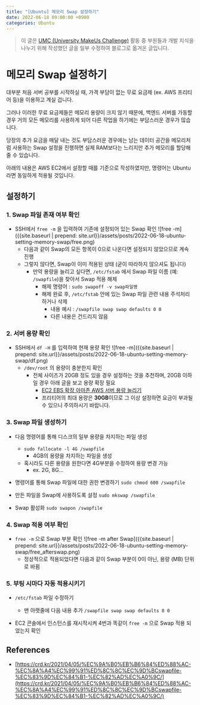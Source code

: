 ```yaml
---
title: "[Ubuntu] 메모리 Swap 설정하기"
date: 2022-06-18 09:00:00 +0900
categories: Ubuntu
---
```


> 이 글은 [UMC (University MakeUs Challenge)](https://makeus.in/umc) 활동 중 부원들과 개발 지식을 나누기 위해 작성했던 글을  일부 수정하여 블로그로 옮겨온 글입니다. 

# 메모리 Swap 설정하기
대부분 처음 서버 공부를 시작하실 때, 가격 부담이 없는 무료 요금제 (ex. AWS 프리티어 등)을 이용하고 계실 겁니다.

그러나 이러한 무료 요금제들은 메모리 용량이 크지 않기 때문에, 백엔드 서버를 가동할 경우 거의 모든 메모리를 사용하게 되어 다른 작업을 하기에는 부담스러운 경우가 많습니다.

당장의 추가 요금을 매달 내는 것도 부담스러운 경우에는 남는 데이터 공간을 메모리처럼 사용하는 Swap 설정을 진행하면 실제 RAM보다는 느리지만 추가 메모리를 할당해줄 수 있습니다.

아래의 내용은 AWS EC2에서 설정할 때를 기준으로 작성하였지만, 명령어는 Ubuntu라면 동일하게 적용될 것입니다.

## 설정하기

### 1. Swap 파일 존재 여부 확인
- SSH에서 `free -m` 을 입력하여 기존에 설정되어 있는 Swap 확인
    ![free -m]({{site.baseurl | prepend: site.url}}/assets/posts/2022-06-18-ubuntu-setting-memory-swap/free.png)
    - 다음과 같이 Swap의 모든 항목이 0으로 나온다면 설정되지 않았으므로 계속 진행
    - 그렇지 않다면, Swap이 이미 적용된 상태 (굳이 따라하지 않으셔도 됩니다)
        - 만약 용량을 늘리고 싶다면, `/etc/fstab` 에서 Swap 파일 이름 (예: `/swapfile`)을 찾아서 Swap 적용 해제
            - 해제 명령어 : `sudo swapoff -v swap파일명`
            - 해제 완료 후, `/etc/fstab` 안에 있는 Swap 파일 관련 내용 주석처리하거나 삭제
                - 내용 예시 : `/swapfile swap swap defaults 0 0`
                - 다른 내용은 건드리지 않음

### 2. 서버 용량 확인
- SSH에서 `df -H` 를 입력하여 현재 용량 확인
    ![free -m]({{site.baseurl | prepend: site.url}}/assets/posts/2022-06-18-ubuntu-setting-memory-swap/df.png)
    - `/dev/root` 의 용량이 충분한지 확인
        - 전체 사이즈가 20GB 정도 있을 경우 설정하는 것을 추천하며, 20GB 이하일 경우 아래 글을 보고 용량 확장 필요
            - [EC2 EBS 확장 아마존 AWS 서버 용량 늘리기](https://vlog.tion.co.kr/ec2-ebs-%ED%99%95%EC%9E%A5-%EC%95%84%EB%A7%88%EC%A1%B4-aws-%EC%84%9C%EB%B2%84-%EC%9A%A9%EB%9F%89-%EB%8A%98%EB%A6%AC%EA%B8%B0/)
            - 프리티어의 최대 용량은 **30GB**이므로 그 이상 설정하면 요금이 부과될 수 있으니 주의하시기 바랍니다.

### 3. Swap 파일 생성하기
- 다음 명령어를 통해 디스크의 일부 용량을 차지하는 파일 생성
    - `sudo fallocate -l 4G /swapfile`
        - 4GB의 용량을 차지하는 파일을 생성
    - 혹시라도 다른 용량을 원한다면 4G부분을 수정하여 용량 변경 가능
        - ex. 2G, 8G…
- 명령어를 통해 Swap 파일에 대한 권한 변경하기
    `sudo chmod 600 /swapfile`
    
- 만든 파일을 Swap에 사용하도록 설정
    `sudo mkswap /swapfile`
    
- Swap 활성화
    `sudo swapon /swapfile`
    

### 4. Swap 적용 여부 확인
- `free -m` 으로 Swap 부분 확인
    ![free -m after Swap]({{site.baseurl | prepend: site.url}}/assets/posts/2022-06-18-ubuntu-setting-memory-swap/free_afterswap.png)
    - 정상적으로 적용되었다면 다음과 같이 Swap 부분이 0이 아닌, 용량 (MB) 단위로 바뀜

### 5. 부팅 시마다 자동 적용시키기
- `/etc/fstab` 파일 수정하기
    - 맨 아랫줄에 다음 내용 추가
        `/swapfile swap swap defaults 0 0`
        
- EC2 콘솔에서 인스턴스를 재시작시켜 4번과 똑같이 `free -m` 으로 Swap 적용 되었는지 확인

## References
- [https://crd.kr/2021/04/05/%EC%9A%B0%EB%B6%84%ED%88%AC-%EC%8A%A4%EC%99%91%ED%8C%8C%EC%9D%BCswapfile-%EC%83%9D%EC%84%B1-%EC%82%AD%EC%A0%9C/](https://crd.kr/2021/04/05/%EC%9A%B0%EB%B6%84%ED%88%AC-%EC%8A%A4%EC%99%91%ED%8C%8C%EC%9D%BCswapfile-%EC%83%9D%EC%84%B1-%EC%82%AD%EC%A0%9C/)
